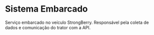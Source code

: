 # Sistema Embarcado

Serviço embarcado no veículo StrongBerry. Responsável pela coleta de dados e comunicação do trator com a API.